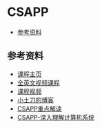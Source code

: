 # CSAPP


<!-- vim-markdown-toc GFM -->

* [参考资料](#参考资料)

<!-- vim-markdown-toc -->

## 参考资料
- [课程主页](http://www.cs.cmu.edu/afs/cs/academic/class/15213-f22/www/index.html)
- [全英文视频课程](https://www.bilibili.com/video/av40238125/?vd_source=bb33286cda74be54bbcdf853e121e4f7)
- [课程视频](https://www.youtube.com/watch?v=ScMxnXq6fbI&list=PLcQU3vbfgCc9sVAiHf5761UUApjZ3ZD3x)
- [小土刀的博客](https://wdxtub.com/work/)
- [CSAPP重点解读](https://fengmuzi2003.gitbook.io/csapp3e/)
- [CSAPP-深入理解计算机系统](https://www.bilibili.com/video/BV1cD4y1D7uR/?vd_source=bb33286cda74be54bbcdf853e121e4f7)

